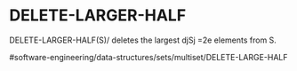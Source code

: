 # DELETE-LARGER-HALF
DELETE-LARGER-HALF(S)/
deletes the largest djSj =2e elements from S.


#software-engineering/data-structures/sets/multiset/DELETE-LARGE-HALF
